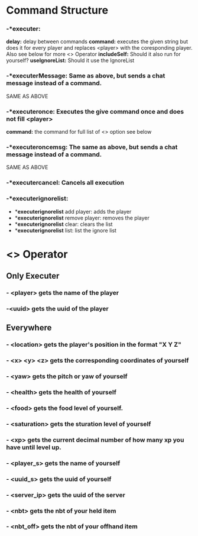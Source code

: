 # Command Structure
### -***executer:**
**delay:** delay between commands
**command:** executes the given string but does it for every player and replaces \<player> with the coresponding player. Also see below for more \<> Operator
**includeSelf:** Should it also run for yourself?
**useIgnoreList:** Should it use the IgnoreList

### -***executerMessage:** Same as above, but sends a chat message instead of a command.
SAME AS ABOVE

### -***executeronce:** Executes the give command once and does not fill \<player>
**command:** the command for full list of \<> option see below

### -***executeroncemsg:** The same as above, but sends a chat message instead of a command.
SAME AS ABOVE

### -***executercancel:** Cancels all execution

### -***executerignorelist:**
- ***executerignorelist** add player: adds the player
- ***executerignorelist** remove player: removes the player
- ***executerignorelist** clear: clears the list
- ***executerignorelist** list: list the ignore list


# <> Operator
## Only Executer
### - \<player> gets the name of the player
### -\<uuid> gets the uuid of the player

## Everywhere
### - \<location> gets the player's position in the format "X Y Z"
### - \<x> \<y> \<z> gets the corresponding coordinates of yourself
### - \<yaw> <pitch> gets the pitch or yaw of yourself
### - \<health> gets the health of yourself
### - \<food> gets the food level of yourself.
### - \<saturation> gets the sturation level of yourself
### - \<xp> gets the current decimal number of how many xp you have until level up.
### - \<player_s> gets the name of yourself
### - \<uuid_s> gets the uuid of yourself
### - \<server_ip> gets the uuid of the server
### - \<nbt> gets the nbt of your held item
### - \<nbt_off> gets the nbt of your offhand item
